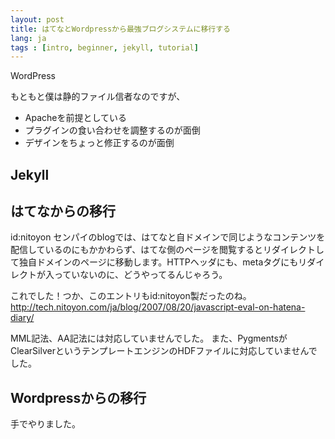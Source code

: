 ```yaml
---
layout: post
title: はてなとWordpressから最強ブログシステムに移行する
lang: ja
tags : [intro, beginner, jekyll, tutorial]
---
```

WordPress

もともと僕は静的ファイル信者なのですが、

- Apacheを前提としている
- プラグインの食い合わせを調整するのが面倒
- デザインをちょっと修正するのが面倒

## Jekyll


## はてなからの移行

id:nitoyon センパイのblogでは、はてなと自ドメインで同じようなコンテンツを配信しているのにもかかわらず、はてな側のページを閲覧するとリダイレクトして独自ドメインのページに移動します。HTTPヘッダにも、metaタグにもリダイレクトが入っていないのに、どうやってるんじゃろう。

これでした！つか、このエントリもid:nitoyon製だったのね。
http://tech.nitoyon.com/ja/blog/2007/08/20/javascript-eval-on-hatena-diary/

MML記法、AA記法には対応していませんでした。
また、PygmentsがClearSilverというテンプレートエンジンのHDFファイルに対応していませんでした。





## Wordpressからの移行

手でやりました。
